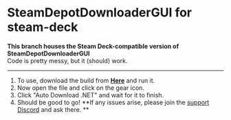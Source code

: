# SteamDepotDownloaderGUI for steam-deck

**This branch houses the Steam Deck-compatible version of SteamDepotDownloaderGUI**  
Code is pretty messy, but it (should) work.

<hr>

1. To use, download the build from [**Here**]()
and run it.  
2. Now open the file and click on the gear icon.
3. Click "Auto Download .NET" and wait for it to finish.
4. Should be good to go!
**If any issues arise, please join the [support Discord](discord.com/invite/3qCt4DT5qe) and ask there. **
